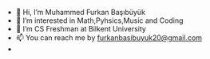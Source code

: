 - 👋 Hi, I’m Muhammed Furkan Başıbüyük
- 👀 I’m interested in Math,Pyhsics,Music and Coding
- 🌱 I’m CS Freshman at Bilkent University
- 📫 You can reach me by furkanbasibuyuk20@gmail.com
-

<!---
Furkan-Basibuyuk/Furkan-Basibuyuk is a ✨ special ✨ repository because its `README.md` (this file) appears on your GitHub profile.
You can click the Preview link to take a look at your changes.
--->
